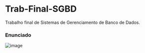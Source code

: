 # Trab-Final-SGBD

Trabalho final de Sistemas de Gerenciamento de Banco de Dados.

### Enunciado

![image](https://user-images.githubusercontent.com/69170322/143787837-561d05b9-8742-4eea-b926-c5da5dfc52f0.png)
